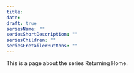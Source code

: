 ```yaml
---
title: 
date: 
draft: true
seriesName: ""
seriesShortDescription: ""
seriesChildren: ""
seriesEretailerButtons: ""
---
```


This is a page about the series Returning Home. 